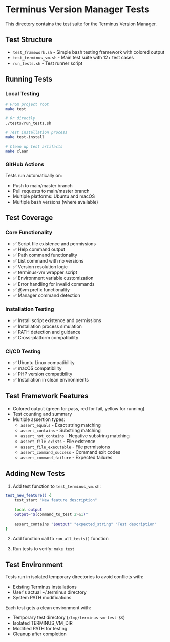 # Terminus Version Manager Tests

This directory contains the test suite for the Terminus Version Manager.

## Test Structure

- `test_framework.sh` - Simple bash testing framework with colored output
- `test_terminus_vm.sh` - Main test suite with 12+ test cases
- `run_tests.sh` - Test runner script

## Running Tests

### Local Testing

```bash
# From project root
make test

# Or directly
./tests/run_tests.sh

# Test installation process
make test-install

# Clean up test artifacts
make clean
```

### GitHub Actions

Tests run automatically on:
- Push to main/master branch
- Pull requests to main/master branch
- Multiple platforms: Ubuntu and macOS
- Multiple bash versions (where available)

## Test Coverage

### Core Functionality
- ✅ Script file existence and permissions
- ✅ Help command output
- ✅ Path command functionality
- ✅ List command with no versions
- ✅ Version resolution logic
- ✅ terminus-vm wrapper script
- ✅ Environment variable customization
- ✅ Error handling for invalid commands
- ✅ @vm prefix functionality
- ✅ Manager command detection

### Installation Testing
- ✅ Install script existence and permissions
- ✅ Installation process simulation
- ✅ PATH detection and guidance
- ✅ Cross-platform compatibility

### CI/CD Testing
- ✅ Ubuntu Linux compatibility
- ✅ macOS compatibility
- ✅ PHP version compatibility
- ✅ Installation in clean environments

## Test Framework Features

- Colored output (green for pass, red for fail, yellow for running)
- Test counting and summary
- Multiple assertion types:
  - `assert_equals` - Exact string matching
  - `assert_contains` - Substring matching
  - `assert_not_contains` - Negative substring matching
  - `assert_file_exists` - File existence
  - `assert_file_executable` - File permissions
  - `assert_command_success` - Command exit codes
  - `assert_command_failure` - Expected failures

## Adding New Tests

1. Add test function to `test_terminus_vm.sh`:
```bash
test_new_feature() {
    test_start "New feature description"
    
    local output
    output="$(command_to_test 2>&1)"
    
    assert_contains "$output" "expected_string" "Test description"
}
```

2. Add function call to `run_all_tests()` function

3. Run tests to verify: `make test`

## Test Environment

Tests run in isolated temporary directories to avoid conflicts with:
- Existing Terminus installations
- User's actual ~/.terminus directory
- System PATH modifications

Each test gets a clean environment with:
- Temporary test directory (`/tmp/terminus-vm-test-$$`)
- Isolated TERMINUS_VM_DIR
- Modified PATH for testing
- Cleanup after completion
